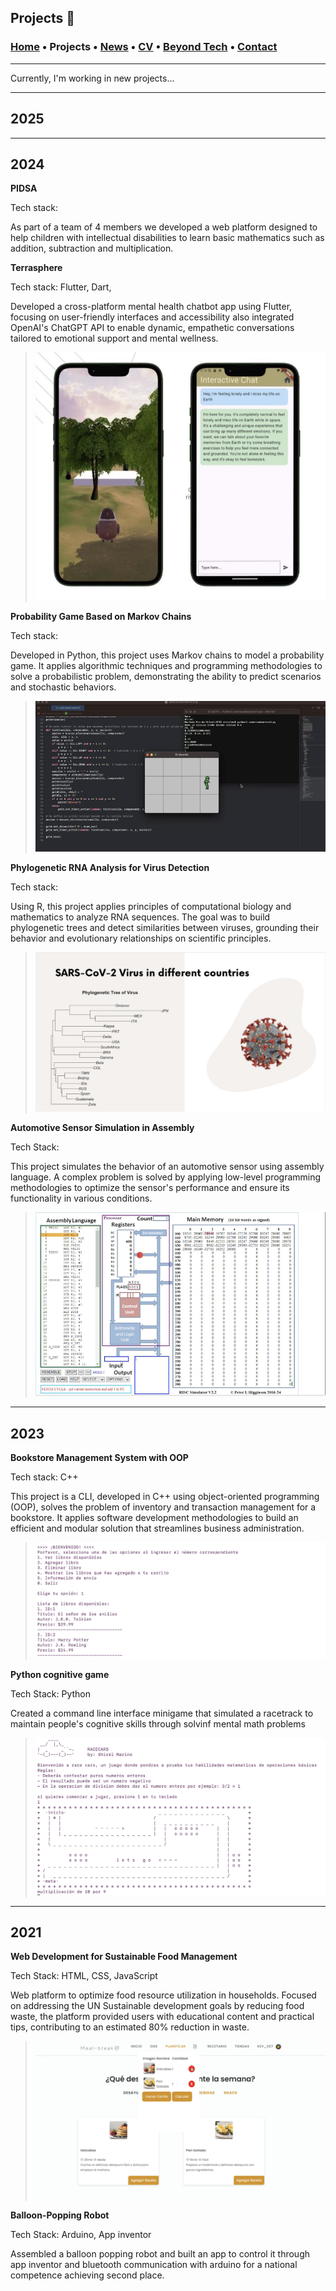 ## Projects 📓
###  [Home](/index) • Projects • [News](/news) • [CV](/brief_cv) • [Beyond Tech](/coffee) • [Contact](/contact)

--- 

Currently, I'm working in new projects...

---

## 2025

---

## 2024

**PIDSA**

Tech stack: 

As part of a team of 4 members we developed a web platform designed to help children with intellectual disabilities to learn basic mathematics such as addition, subtraction and multiplication.


**Terrasphere**

Tech stack: Flutter, Dart, 

Developed a cross-platform mental health chatbot app using Flutter, focusing on user-friendly interfaces and accessibility also integrated OpenAI's ChatGPT API to enable dynamic, empathetic conversations tailored to emotional support and mental wellness.

> ![ ](/files/terrasphere.png)


**Probability Game Based on Markov Chains**

Tech stack: 

Developed in Python, this project uses Markov chains to model a probability game. It applies algorithmic techniques and programming methodologies to solve a probabilistic problem, demonstrating the ability to predict scenarios and stochastic behaviors.

> ![ ](/files/markov.png)


**Phylogenetic RNA Analysis for Virus Detection**

Tech stack: 

Using R, this project applies principles of computational biology and mathematics to analyze RNA sequences. The goal was to build phylogenetic trees and detect similarities between viruses, grounding their behavior and evolutionary relationships on scientific principles.

> ![ ](/files/sarscov.png)


**Automotive Sensor Simulation in Assembly**

Tech Stack: 

This project simulates the behavior of an automotive sensor using assembly language. A complex problem is solved by applying low-level programming methodologies to optimize the sensor's performance and ensure its functionality in various conditions.

> ![ ](/files/assembly.png)

---

## 2023

**Bookstore Management System with OOP**

Tech stack: C++

This project is a CLI, developed in C++ using object-oriented programming (OOP), solves the problem of inventory and transaction management for a bookstore. It applies software development methodologies to build an efficient and modular solution that streamlines business administration.

> ![ ](/files/bookstore.png)

**Python cognitive game**

Tech Stack: Python

Created a command line interface minigame that simulated a racetrack to maintain people's cognitive skills through solvinf mental math problems

> ![ ](/files/racecars.png)

---

## 2021

**Web Development for Sustainable Food Management**

Tech Stack: HTML, CSS, JavaScript

Web platform to optimize food resource utilization in households. Focused on addressing the UN Sustainable development goals by reducing food waste, the platform provided users with educational content and practical tips, contributing to an estimated 80% reduction in waste.

> ![ ](/files/mealbreak.png)

**Balloon-Popping Robot**

Tech Stack: Arduino, App inventor

Assembled a balloon popping robot and built an app to control it through app inventor and bluetooth communication with arduino for a national competence achieving second place.




